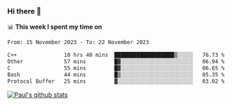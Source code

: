### Hi there 👋

📊 **This week I spent my time on**
<!--START_SECTION:waka-->

```txt
From: 15 November 2023 - To: 22 November 2023

C++               10 hrs 40 mins  ███████████████████▒░░░░░   76.73 %
Other             57 mins         █▓░░░░░░░░░░░░░░░░░░░░░░░   06.94 %
C                 55 mins         █▓░░░░░░░░░░░░░░░░░░░░░░░   06.65 %
Bash              44 mins         █▒░░░░░░░░░░░░░░░░░░░░░░░   05.35 %
Protocol Buffer   25 mins         ▓░░░░░░░░░░░░░░░░░░░░░░░░   03.02 %
```

<!--END_SECTION:waka-->


[![Paul's github stats](https://github-readme-stats.vercel.app/api?username=mickeyouyou&theme=dracula&show_icons=true)](https://github.com/anuraghazra/github-readme-stats)
